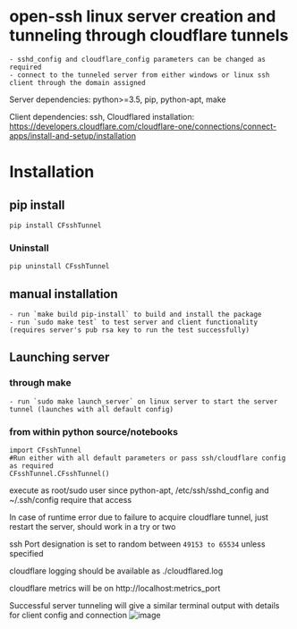 # open-ssh linux server creation and tunneling through cloudflare tunnels
	- sshd_config and cloudflare_config parameters can be changed as required
	- connect to the tunneled server from either windows or linux ssh client through the domain assigned

Server dependencies: python>=3.5, pip, python-apt, make

Client dependencies: ssh, Cloudflared installation: https://developers.cloudflare.com/cloudflare-one/connections/connect-apps/install-and-setup/installation

# Installation
## pip install
```
pip install CFsshTunnel
```

### Uninstall
```
pip uninstall CFsshTunnel
```

## manual installation
	- run `make build pip-install` to build and install the package
	- run `sudo make test` to test server and client functionality (requires server's pub rsa key to run the test successfully)

## Launching server

### through make
	- run `sudo make launch_server` on linux server to start the server tunnel (launches with all default config)

### from within python source/notebooks
```
import CFsshTunnel
#Run either with all default parameters or pass ssh/cloudflare config as required
CFsshTunnel.CFsshTunnel()
```

execute as root/sudo user since python-apt, /etc/ssh/sshd_config and ~/.ssh/config require that access

In case of runtime error due to failure to acquire cloudflare tunnel, just restart the server, should work in a try or two

ssh Port designation is set to random between `49153 to 65534` unless specified

cloudflare logging should be available as ./cloudflared.log

cloudflare metrics will be on http://localhost:metrics_port

Successful server tunneling will give a similar terminal output with details for client config and connection
![image](https://user-images.githubusercontent.com/19603746/148923523-39d9f492-388d-4251-8b88-c3247ff809eb.png)





